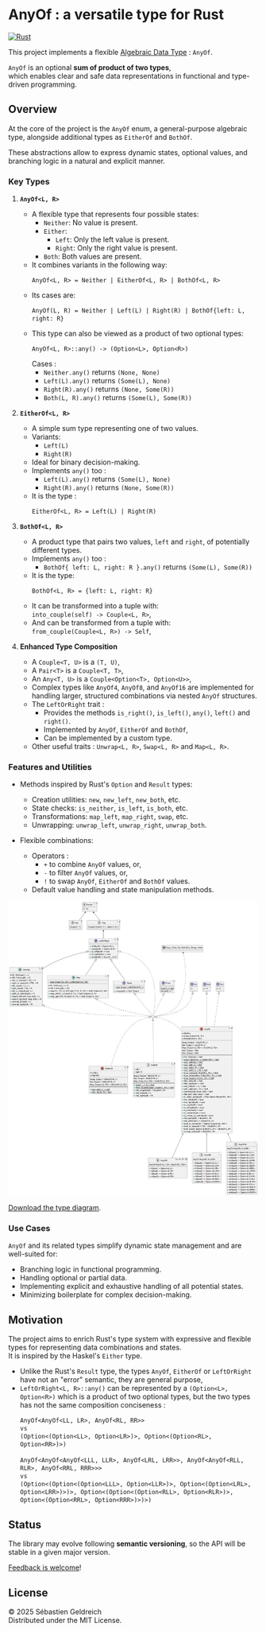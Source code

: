 # AnyOf : a versatile type for Rust

[![Rust](https://github.com/Trehinos/any_of/actions/workflows/rust.yml/badge.svg?branch=ci)](https://github.com/Trehinos/any_of/actions/workflows/rust.yml)

This project implements a flexible [Algebraic Data Type](https://en.wikipedia.org/wiki/Algebraic_data_type) : `AnyOf`.

`AnyOf` is an optional **sum of product of two types**,  
which enables clear and safe data representations in functional and type-driven programming.

## Overview

At the core of the project is the `AnyOf` enum, a general-purpose algebraic type,
alongside additional types as `EitherOf` and `BothOf`.

These abstractions allow to express dynamic states, optional values, and branching logic in a natural and explicit
manner.

### Key Types

1. **`AnyOf<L, R>`**
    - A flexible type that represents four possible states:
        - `Neither`: No value is present.
        - `Either`:
            - `Left`: Only the left value is present.
            - `Right`: Only the right value is present.
        - `Both`: Both values are present.
    - It combines variants in the following way:
      ```
      AnyOf<L, R> = Neither | EitherOf<L, R> | BothOf<L, R>
      ```
    - Its cases are:
      ```
      AnyOf(L, R) = Neither | Left(L) | Right(R) | BothOf{left: L, right: R}
      ```
    - This type can also be viewed as a product of two optional types:
      ```
      AnyOf<L, R>::any() -> (Option<L>, Option<R>)
      ```
      Cases :
        - `Neither.any()` returns `(None, None)`
        - `Left(L).any()` returns `(Some(L), None)`
        - `Right(R).any()` returns `(None, Some(R))`
        - `Both(L, R).any()` returns `(Some(L), Some(R))`

2. **`EitherOf<L, R>`**
    - A simple sum type representing one of two values.
    - Variants:
        - `Left(L)`
        - `Right(R)`
    - Ideal for binary decision-making.
    - Implements `any()` too :
        - `Left(L).any()` returns `(Some(L), None)`
        - `Right(R).any()` returns `(None, Some(R))`
    - It is the type :
      ```
      EitherOf<L, R> = Left(L) | Right(R)
      ```

3. **`BothOf<L, R>`**
    - A product type that pairs two values, `left` and `right`, of potentially different types.
    - Implements `any()` too :
        - `BothOf{ left: L, right: R }.any()` returns `(Some(L), Some(R))`
    - It is the type:
      ```
      BothOf<L, R> = {left: L, right: R}
      ```
    - It can be transformed into a tuple with:  
      `into_couple(self) -> Couple<L, R>`,
    - And can be transformed from a tuple with:  
      `from_couple(Couple<L, R>) -> Self`,

4. **Enhanced Type Composition**
    - A `Couple<T, U>` is a `(T, U)`,
    - A `Pair<T>` is a `Couple<T, T>`,
    - An `Any<T, U>` is a `Couple<Option<T>, Option<U>>`,
    - Complex types like `AnyOf4`, `AnyOf8`, and `AnyOf16` are implemented for handling larger,
      structured combinations via nested `AnyOf` structures.
    - The `LeftOrRight` trait :
        - Provides the methods `is_right()`, `is_left()`, `any()`, `left()` and `right()`.
        - Implemented by `AnyOf`, `EitherOf` and `BothOf`,
        - Can be implemented by a custom type.
    - Other useful traits : `Unwrap<L, R>`, `Swap<L, R>` and `Map<L, R>`.

### Features and Utilities

- Methods inspired by Rust's `Option` and `Result` types:
    - Creation utilities: `new`, `new_left`, `new_both`, etc.
    - State checks: `is_neither`, `is_left`, `is_both`, etc.
    - Transformations: `map_left`, `map_right`, `swap`, etc.
    - Unwrapping: `unwrap_left`, `unwrap_right`, `unwrap_both`.

- Flexible combinations:
    - Operators :
        - `+` to combine `AnyOf` values, or,
        - `-` to filter `AnyOf` values, or,
        - `!` to swap  `AnyOf`, `EitherOf` and `BothOf` values.
    - Default value handling and state manipulation methods.

![Type diagram PNG](doc/any_of-type-diagram.png)

[Download the type diagram](doc/types.plantuml).

### Use Cases

`AnyOf` and its related types simplify dynamic state management and are well-suited for:

- Branching logic in functional programming.
- Handling optional or partial data.
- Implementing explicit and exhaustive handling of all potential states.
- Minimizing boilerplate for complex decision-making.

## Motivation

The project aims to enrich Rust's type system with expressive and flexible types
for representing data combinations and states.  
It is inspired by the Haskel's `Either` type.

* Unlike the Rust's `Result` type, the types `AnyOf`, `EitherOf` or `LeftOrRight` have not an "error" semantic, they are
  general purpose,
* `LeftOrRight<L, R>::any()` can be represented by a `(Option<L>, Option<R>)`  which is a product of two optional
  types, but the two types has not the same composition conciseness :
  ```
  AnyOf<AnyOf<LL, LR>, AnyOf<RL, RR>>
  vs
  (Option<(Option<LL>, Option<LR>)>, Option<(Option<RL>, Option<RR>)>)
  
  AnyOf<AnyOf<AnyOf<LLL, LLR>, AnyOf<LRL, LRR>>, AnyOf<AnyOf<RLL, RLR>, AnyOf<RRL, RRR>>>
  vs
  (Option<(Option<(Option<LLL>, Option<LLR>)>, Option<(Option<LRL>, Option<LRR>)>)>, Option<(Option<(Option<RLL>, Option<RLR>)>, Option<(Option<RRL>, Option<RRR>)>)>)
  ```

## Status

The library may evolve following **semantic versioning**,
so the API will be stable in a given major version.

[Feedback is welcome](mailto:dev-any-of@trehinos.eu)!

## License

&copy; 2025 Sébastien Geldreich  
Distributed under the MIT License.
